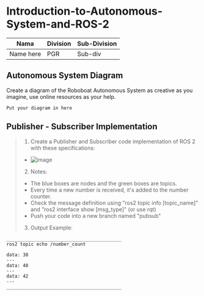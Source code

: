 # Introduction-to-Autonomous-System-and-ROS-2

| Nama  | Division        | Sub-Division  |
| ----- | ---------- | ---------- |
| Name here   | PGR | Sub-div |

## Autonomous System Diagram
Create a diagram of the Roboboat Autonomous System as creative as you imagine, use online resources as your help.

`Put your diagram in here`

## Publisher - Subscriber Implementation
> 1. Create a Publisher and Subscriber code implementation of ROS 2 with these specifications:
> - ![image](https://github.com/user-attachments/assets/7ab5de13-509e-4316-bc36-88f7c92f310b)
> 2. Notes:
> - The blue boxes are nodes and the green boxes are topics.
> - Every time a new number is received, it's added to the number counter.
> - Check the message definition using "ros2 topic info [topic_name]" and "ros2 interface show [msg_type]" (or use rqt)
> - Push your code into a new branch named "pubsub"
> 3. Output Example:
```
__________________________________________
ros2 topic echo /number_count

data: 38
---
data: 40
---
data: 42
---
__________________________________________
```
